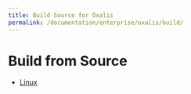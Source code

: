 ```yaml
---
title: Build Source for Oxalis
permalink: /documentation/enterprise/oxalis/build/
---
```


# Build from Source

- [Linux](linux.md)
